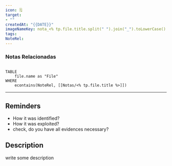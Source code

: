 ```yaml
---
icon: 🗒
target:
- ""
createdAt: "{{DATE}}"
imageNameKey: nota_<% tp.file.title.split(" ").join("_").toLowerCase() %>
tags: 
NoteRel:
---
```

### Notas Relacionadas
```dataview

TABLE 
	file.name as "File"
WHERE
	econtains(NoteRel, [[Notas/<% tp.file.title %>]])
```

------
## Reminders
- How it was identified?
- How it was exploited?
- check, do you have all evidences necessary?
## Description

write some description